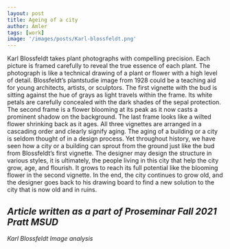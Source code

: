 ```yaml
---
layout: post
title: Ageing of a city
author: Amler
tags: [work]
image: '/images/posts/Karl-blossfeldt.png'
---
```


Karl Blossfeldt takes plant photographs with compelling precision. Each picture is framed carefully to reveal the true essence of each plant. The photograph is like a technical drawing of a plant or flower with a high level of detail.
Blossfeldt’s plantstudie image from 1928 could be a teaching aid for young architects, artists, or sculptors. The first vignette with the bud is sitting against the hue of grays as light travels within the frame. Its white petals are carefully concealed with the dark shades of the sepal protection. The second frame is a flower blooming at its peak as it now casts a prominent shadow on the background. The last frame looks like a wilted flower shrinking back as it ages. All three vignettes are arranged in a cascading order and clearly signify aging.
The aging of a building or a city is seldom thought of in a design process. Yet throughout history, we have seen how a city or a building can sprout from the ground just like the bud from Blossfeldt’s first vignette. The designer may design the structure in various styles, it is ultimately, the people living in this city that help the city grow, age, and flourish. It grows to reach its full potential like the blooming flower in the second vignette. In the end, the city continues to grow old, and the designer goes back to his drawing board to find a new solution to the city that is now old and in ruins.

_Article written as a part of Proseminar Fall 2021 Pratt MSUD_
---
_Karl Blossfeldt Image analysis_